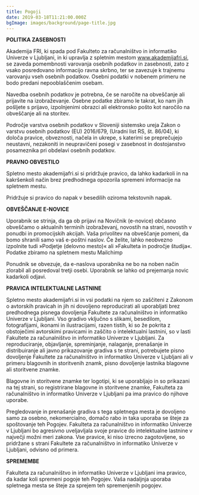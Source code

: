 ```yaml
---
title: Pogoji
date: 2019-03-18T11:21:00.000Z
bgImage: images/background/page-title.jpg
---
```

**POLITIKA ZASEBNOSTI**

Akademija FRI, ki spada pod Fakulteto za računalništvo in informatiko Univerze v Ljubljani, in ki upravlja z spletnim mestom www.akademijafri.si, se zaveda pomembnosti varovanja osebnih podatkov in zasebnosti, zato z vsako posredovano informacijo ravna skrbno, ter se zavezuje k trajnemu varovanju vseh osebnih podatkov. Osebni podatki v nobenem primeru ne bodo predani nepooblaščenim osebam.

Navedba osebnih podatkov je potrebna, če se naročite na obveščanje ali prijavite na izobraževanje. Osebne podatke zbiramo le takrat, ko nam jih pošljete s prijavo, izpolnjenimi obrazci ali elektronsko pošto kot naročilo na obveščanje ali na storitev.

Področje varstva osebnih podatkov v Sloveniji sistemsko ureja Zakon o varstvu osebnih podatkov (EU) 2016/679, (Uradni list RS, št. 86/04), ki določa pravice, obveznosti, načela in ukrepe, s katerimi se preprečujejo neustavni, nezakoniti in neupravičeni posegi v zasebnost in dostojanstvo posameznika pri obdelavi osebnih podatkov.

**PRAVNO OBVESTILO**

Spletno mesto akademijafri.si si pridržuje pravico, da lahko kadarkoli in na kakršenkoli način brez predhodnega opozorila spremeni informacije na spletnem mestu. 

Pridržuje si pravico do napak v besedilih oziroma tekstovnih napak. 

**OBVEŠČANJE E-NOVICE**

Uporabnik se strinja, da ga ob prijavi na Novičnik (e-novice) občasno obveščamo o aktualnih terminih izobraževanj, novostih na strani, novostih v ponudbi in promocijskih akcijah. Vaša privolitev na obveščanje pomeni, da bomo shranili samo vaš e-poštni naslov. Če želite, lahko neobvezno izpolnite tudi »Podjetje (delovno mesto)« ali »Fakulteta in področje študija«. Podatke zbiramo na spletnem mestu Mailchimp

Ponudnik se obvezuje, da e-naslova uporabnika ne bo na noben način zlorabil ali posredoval tretji osebi. Uporabnik se lahko od prejemanja novic kadarkoli odjavi. 

**PRAVICA INTELEKTUALNE LASTNINE**

Spletno mesto akademijafri.si in vsi podatki na njem so zaščiteni z Zakonom o avtorskih pravicah in jih ni dovoljeno reproducirati ali uporabljati brez predhodnega pisnega dovoljenja Fakultete za računalništvo in informatiko Univerze v Ljubljani. Vso gradivo vključno s slikami, besedilom, fotografijami, ikonami in ilustracijami, razen tistih, ki so že pokrita z obstoječimi avtorskimi pravicami in zaščito o intelektualni lastnini, so v lasti Fakultete za računalništvo in informatiko Univerze v Ljubljani. Za reproduciranje, objavljanje, spreminjanje, nalaganje, prenašanje in distribuiranje ali javno prikazovanje gradiva s te strani, potrebujete pisno dovoljenje Fakultete za računalništvo in informatiko Univerze v Ljubljani ali v primeru blagovnih in storitvenih znamk, pisno dovoljenje lastnika blagovne ali storitvene znamke.

Blagovne in storitvene znamke ter logotipi, ki se uporabljajo in so prikazani na tej strani, so registrirane blagovne in storitvene znamke, Fakulteta za računalništvo in informatiko Univerze v Ljubljani pa ima pravico do njihove uporabe.

Pregledovanje in prenašanje gradiva s tega spletnega mesta je dovoljeno samo za osebno, nekomercialno, domačo rabo in taka uporaba se šteje za spoštovanje teh Pogojev. Fakulteta za računalništvo in informatiko Univerze v Ljubljani bo agresivno uveljavljala svoje pravice do intelektualne lastnine v največji možni meri zakona. Vse pravice, ki niso izrecno zagotovljene, so pridržane s strani Fakultete za računalništvo in informatiko Univerze v Ljubljani, odvisno od primera. 

**SPREMEMBE**

Fakulteta za računalništvo in informatiko Univerze v Ljubljani ima pravico, da kadar koli spremeni pogoje teh Pogojev. Vaša nadaljnja uporaba spletnega mesta se šteje za sprejem teh spremenjenih pogojev.

